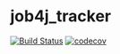 # job4j_tracker

[![Build Status](https://www.travis-ci.com/divergenny/job4j_tracker.svg?branch=master)](https://www.travis-ci.com/divergenny/job4j_tracker)
[![codecov](https://codecov.io/gh/divergenny/job4j_tracker/branch/master/graph/badge.svg)](https://codecov.io/gh/divergenny/job4j_tracker)


